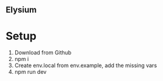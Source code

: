 ## Elysium

# Setup

1. Download from Github
2. npm i
3. Create env.local from env.example, add the missing vars
4. npm run dev
